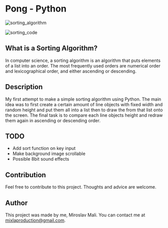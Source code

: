 # Pong - Python

![sorting_algorithm](https://user-images.githubusercontent.com/68731924/135641654-792b09c0-edcc-4e27-800b-cc494b23acec.gif)

![sorting_code](https://user-images.githubusercontent.com/68731924/135641663-28330a2b-03cf-4a73-b7ed-f679198d0267.gif)

## What is a Sorting Algorithm?
In computer science, a sorting algorithm is an algorithm that puts elements of a list into an order. The most frequently used orders are numerical order and lexicographical order, and either ascending or descending.

## Description
My first attempt to make a simple sorting algorithm using Python. The main idea was to first create a certain amount of line objects with fixed width and random height and put them all into a list then to draw the from that list onto the screen. The final task is to compare each line objects height and redraw them again in ascending or descending order.

## TODO
- Add sort function on key input
- Make background image scrollable
- Possible 8bit sound effects

## Contribution
Feel free to contribute to this project. Thoughts and advice are welcome.

## Author
This project was made by me, Miroslav Mali. You can contact me at mixlaproduction@gmail.com.

